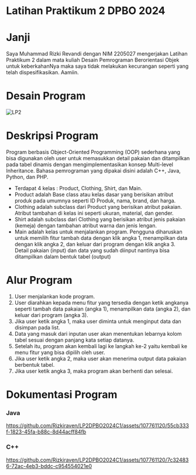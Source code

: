 # Latihan Praktikum 2 DPBO 2024
# Janji
Saya Muhammad Rizki Revandi dengan NIM 2205027 mengerjakan Latihan Praktikum 2
dalam mata kuliah Desain Pemrograman Berorientasi Objek untuk keberkahanNya maka saya tidak
melakukan kecurangan seperti yang telah dispesifikasikan. Aamiin.

# Desain Program
![LP2](https://github.com/Rizkiraven/LP2DPBO2024C1/assets/107761120/cc7d57d8-91a2-43e4-bb6e-1ff0ca891b40)

# Deskripsi Program
Program berbasis Object-Oriented Programming (OOP) sederhana yang bisa digunakan oleh user untuk memasukkan detail pakaian
dan ditampilkan pada tabel dinamis dengan mengimplementasikan konsep Multi-level Inheritance. Bahasa pemrograman yang dipakai disini adalah C++, Java, Python, dan PHP.
- Terdapat 4 kelas : Product, Clothing, Shirt, dan Main.
- Product adalah Base class atau kelas dasar yang berisikan atribut produk pada umumnya seperti ID Produk, nama, brand, dan harga.
- Clothing adalah subclass dari Product yang berisikan atribut pakaian. Atribut tambahan di kelas ini seperti ukuran, material, dan gender.
- Shirt adalah subclass dari Clothing yang berisikan atribut jenis pakaian (kemeja) dengan tambahan atribut warna dan jenis lengan.
- Main adalah kelas untuk menjalankan program. Pengguna diharuskan untuk memilih fitur tambah data dengan klik angka 1, menampilkan data dengan klik angka 2, dan keluar dari program dengan klik angka 3. Detail pakaian (input) dan data yang sudah diinput nantinya bisa ditampilkan dalam bentuk tabel (output)

# Alur Program
1. User menjalankan kode program.
2. User diarahkan kepada menu fitur yang tersedia dengan ketik angkanya seperti tambah data pakaian (angka 1), menampilkan data (angka 2), dan keluar dari program (angka 3).
3. Jika user ketik angka 1, maka user diminta untuk menginput data dan disimpan pada list.
4. Data yang masuk dari inputan user akan menentukan lebarnya kolom tabel sesuai dengan panjang kata setiap datanya.
5. Setelah itu, program akan kembali lagi ke langkah ke-2 yaitu kembali ke menu fitur yang bisa dipilih oleh user.
6. Jika user ketik angka 2, maka user akan menerima output data pakaian berbentuk tabel.
7. Jika user ketik angka 3, maka program akan berhenti dan selesai.

# Dokumentasi Program
### Java
https://github.com/Rizkiraven/LP2DPBO2024C1/assets/107761120/55cb333f-1823-45fa-b88c-8d44acff84fb

### C++
https://github.com/Rizkiraven/LP2DPBO2024C1/assets/107761120/7c324836-72ac-4eb3-bddc-c954554021e0
